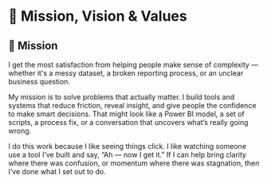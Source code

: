 # 🧭 Mission, Vision & Values

## 🎯 Mission

I get the most satisfaction from helping people make sense of complexity — whether it's a messy dataset, a broken reporting process, or an unclear business question.

My mission is to solve problems that actually matter. I build tools and systems that reduce friction, reveal insight, and give people the confidence to make smart decisions. That might look like a Power BI model, a set of scripts, a process fix, or a conversation that uncovers what’s really going wrong.

I do this work because I like seeing things click. I like watching someone use a tool I’ve built and say, “Ah — now I get it.” If I can help bring clarity where there was confusion, or momentum where there was stagnation, then I’ve done what I set out to do.
